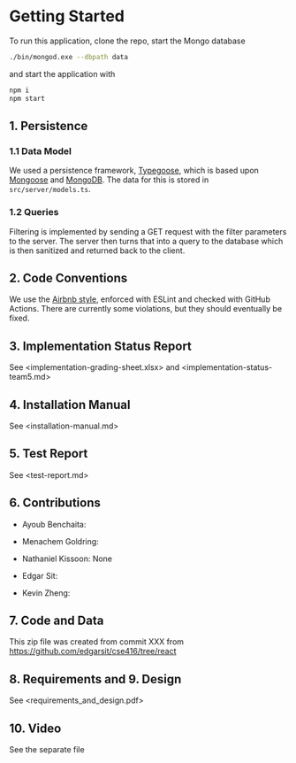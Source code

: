 # Getting Started

To run this application, clone the repo, start the Mongo database

```sh
./bin/mongod.exe --dbpath data
```

and start the application with

```sh
npm i
npm start
```

## 1. Persistence

### 1.1 Data Model

We used a persistence framework, [Typegoose](https://typegoose.github.io/typegoose/), which is based upon [Mongoose](https://mongoosejs.com/) and [MongoDB](https://www.mongodb.com/). The data for this is stored in `src/server/models.ts`.

### 1.2 Queries

Filtering is implemented by sending a GET request with the filter parameters to the server. The server then turns that into a query to the database which is then sanitized and returned back to the client.

## 2. Code Conventions

We use the [Airbnb style](https://github.com/airbnb/javascript), enforced with ESLint and checked with GitHub Actions. There are currently some violations, but they should eventually be fixed.

## 3. Implementation Status Report

See <implementation-grading-sheet.xlsx> and <implementation-status-team5.md>

## 4. Installation Manual

See <installation-manual.md>

## 5. Test Report

See <test-report.md>

## 6. Contributions

- Ayoub Benchaita:

- Menachem Goldring:

- Nathaniel Kissoon: None

- Edgar Sit:

- Kevin Zheng:

## 7. Code and Data

This zip file was created from commit XXX from <https://github.com/edgarsit/cse416/tree/react>

## 8. Requirements and 9. Design

See <requirements_and_design.pdf>

## 10. Video

See the separate file
